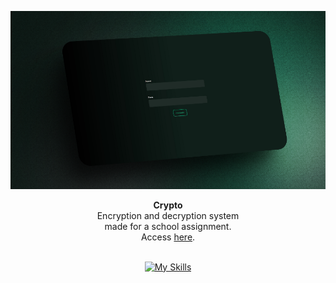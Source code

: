 <div align="center">

![Crypto image](./public/assets/images/crypto.png)

</div>

<div align="center"><strong>Crypto</strong></div>
<div align="center">Encryption and decryption system <br /> made for a school assignment. <br /> Access <a href="https://crypto-shield.vercel.app">here</a>.</div>

<br />

<div align="center">

[![My Skills](https://skillicons.dev/icons?i=react,tailwindcss)](https://skillicons.dev)

</div>

